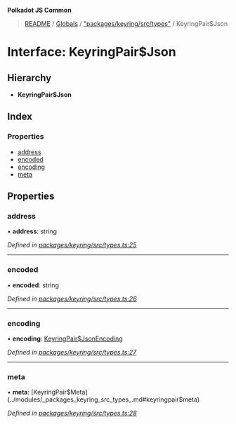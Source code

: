 **Polkadot JS Common**

> [README](../README.md) / [Globals](../globals.md) / ["packages/keyring/src/types"](../modules/_packages_keyring_src_types_.md) / KeyringPair$Json

# Interface: KeyringPair$Json

## Hierarchy

* **KeyringPair$Json**

## Index

### Properties

* [address](_packages_keyring_src_types_.keyringpair_json.md#address)
* [encoded](_packages_keyring_src_types_.keyringpair_json.md#encoded)
* [encoding](_packages_keyring_src_types_.keyringpair_json.md#encoding)
* [meta](_packages_keyring_src_types_.keyringpair_json.md#meta)

## Properties

### address

•  **address**: string

*Defined in [packages/keyring/src/types.ts:25](https://github.com/polkadot-js/common/blob/c366e637/packages/keyring/src/types.ts#L25)*

___

### encoded

•  **encoded**: string

*Defined in [packages/keyring/src/types.ts:26](https://github.com/polkadot-js/common/blob/c366e637/packages/keyring/src/types.ts#L26)*

___

### encoding

•  **encoding**: [KeyringPair$JsonEncoding](_packages_keyring_src_types_.keyringpair_jsonencoding.md)

*Defined in [packages/keyring/src/types.ts:27](https://github.com/polkadot-js/common/blob/c366e637/packages/keyring/src/types.ts#L27)*

___

### meta

•  **meta**: [KeyringPair$Meta](../modules/_packages_keyring_src_types_.md#keyringpair$meta)

*Defined in [packages/keyring/src/types.ts:28](https://github.com/polkadot-js/common/blob/c366e637/packages/keyring/src/types.ts#L28)*

